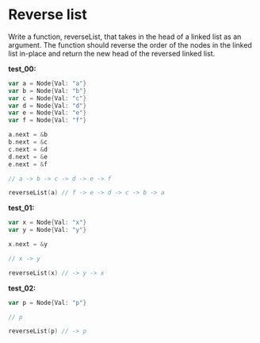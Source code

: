 # Reverse list

Write a function, reverseList, that takes in the head of a linked list as an argument. The function should reverse the order of the nodes in the linked list in-place and return the new head of the reversed linked list.

**test_00:**
```go
var a = Node{Val: "a"}
var b = Node{Val: "b"}
var c = Node{Val: "c"}
var d = Node{Val: "d"}
var e = Node{Val: "e"}
var f = Node{Val: "f"}

a.next = &b
b.next = &c
c.next = &d
d.next = &e
e.next = &f

// a -> b -> c -> d -> e -> f

reverseList(a) // f -> e -> d -> c -> b -> a
```
**test_01:**
```go
var x = Node{Val: "x"}
var y = Node{Val: "y"}

x.next = &y

// x -> y

reverseList(x) // -> y -> x
```
**test_02:**
```go
var p = Node{Val: "p"}

// p

reverseList(p) // -> p
```
